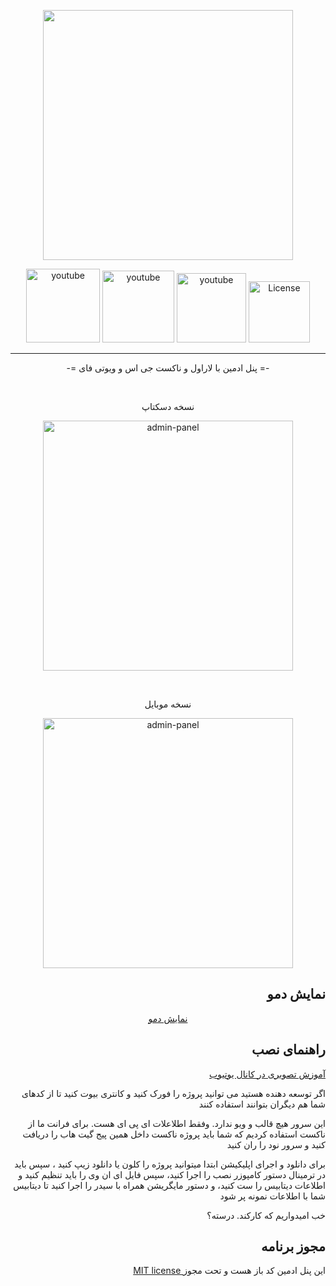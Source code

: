 <p align="center"><a href="https://laravel.com" target="_blank"><img src="https://raw.githubusercontent.com/laravel/art/master/logo-lockup/5%20SVG/2%20CMYK/1%20Full%20Color/laravel-logolockup-cmyk-red.svg" width="400"></a></p>

<p align="center">
<a href="https://discord.gg/ENuwQP6H" target="_blank"><img src="public/images/discord.png" width="118"  alt="youtube"></a>
<a href="https://www.laranuxt.ir" target="_blank"><img src="public/images/www.png" width="115"  alt="youtube"></a>
<a href="https://www.youtube.com/playlist?list=PLXChBR5rCkrheZRydB6C-ohLMGL1Q6gGz" target="_blank"><img src="public/images/youtube.png" width="111"  alt="youtube"></a>
<a href="https://opensource.org/licenses/MIT" target="_blank"><img src="public/images/license.png" width="98" alt="License"></a>
</p>

<hr>

<div align="center">
 <p> -= پنل ادمین با لاراول و ناکست جی اس و ویوتی فای =- </p>
 <br>
 <p>نسخه دسکتاپ</p>
 <p><img src="public/images/demo.png" height="400"  alt="admin-panel"></p>
 <br>
 <p>نسخه موبایل</p>
 <p><img src="public/images/demo-mobile.png" height="400"  alt="admin-panel"></p>
</div>

## <div align="right">نمایش دمو</div>
<p align="center"><a href="https://nuxt.laranuxt.ir" target="_blank">نمایش دمو</a></p>

## <div align="right">راهنمای نصب</div>

<div align="right">
<p><a href="https://www.youtube.com/playlist?list=PLXChBR5rCkrheZRydB6C-ohLMGL1Q6gGz" target="_blank">آموزش تصویری در کانال یوتیوب</a></p>
<p>اگر توسعه دهنده هستید می توانید پروژه را فورک کنید و کانتری بیوت کنید تا از کدهای شما هم دیگران بتوانند استفاده کنند</p>
<p>این سرور هیچ قالب و ویو ندارد. وفقط اطلاعلات ای پی ای هست. برای فرانت ما از ناکست استفاده کردیم که شما باید پروژه ناکست داخل همین پیج گیت هاب را دریافت کنید و سرور نود را ران کنید</p>
<p>برای دانلود و اجرای اپلیکیشن ابتدا میتوانید پروژه را کلون یا دانلود زیپ کنید ، سپس باید در ترمینال دستور کامپوزر نصب را اجرا کنید، سپس فایل ای ان وی را باید تنظیم کنید و اطلاعات دیتابیس را ست کنید، و دستور مایگریشن همراه با سیدر را اجرا کنید تا دیتابیس شما با اطلاعات نمونه پر شود</p>
<p>خب امیدواریم که کارکند. درسته؟</p>
</div>

## <div align="right">مجوز برنامه</div>
<p align="right"><a href="https://opensource.org/licenses/MIT" target="_blank">MIT license </a>این پنل ادمین کد باز هست و تحت مجوز</p>
